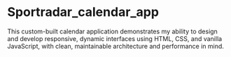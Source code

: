 # Sportradar_calendar_app

This custom-built calendar application demonstrates my ability to design and develop responsive, dynamic interfaces using HTML, CSS, and vanilla JavaScript, with clean, maintainable architecture and performance in mind.
